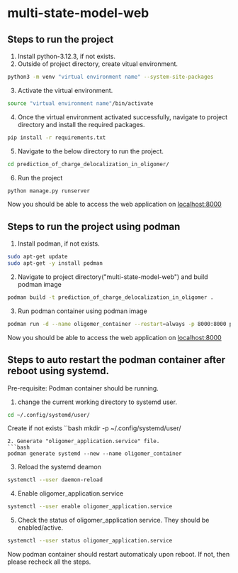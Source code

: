 # multi-state-model-web
## Steps to run the project
1. Install python-3.12.3, if not exists.
2. Outside of project directory, create vitual environment.
```bash
python3 -m venv "virtual environment name" --system-site-packages
```
3. Activate the virtual environment.
```bash
source "virtual environment name"/bin/activate
```
4. Once the virtual environment activated successfully, navigate to project directory and install the required packages.
```bash
pip install -r requirements.txt
```
5. Navigate to the below directory to run the project.
```bash
cd prediction_of_charge_delocalization_in_oligomer/ 
```
6. Run the project
```bash
python manage.py runserver
```
Now you should be able to access the web application on [localhost:8000](http://localhost:8000/)


## Steps to run the project using podman

1. Install podman, if not exists.
```bash
sudo apt-get update
sudo apt-get -y install podman
```
2. Navigate to project directory("multi-state-model-web") and build podman image
```bash
podman build -t prediction_of_charge_delocalization_in_oligomer .
```
3. Run podman container using podman image
```bash
podman run -d --name oligomer_container --restart=always -p 8000:8000 prediction_of_charge_delocalization_in_oligomer:latest
```
Now you should be able to access the web application on [localhost:8000](http://localhost:8000/)


## Steps to auto restart the podman container after reboot using systemd.

Pre-requisite: Podman container should be running.

1. change the current working directory to systemd user.
```bash
cd ~/.config/systemd/user/
```
Create if not exists
``bash
mkdir -p ~/.config/systemd/user/
```
2. Generate "oligomer_application.service" file.
```bash
podman generate systemd --new --name oligomer_container
``` 
3. Reload the systemd deamon
```bash
systemctl --user daemon-reload
``` 
4. Enable oligomer_application.service
```bash
systemctl --user enable oligomer_application.service
``` 
5. Check the status of oligomer_application service. They should be enabled/active.
```bash
systemctl --user status oligomer_application.service
``` 
Now podman container should restart automaticaly upon reboot. If not, then please recheck all the steps.

